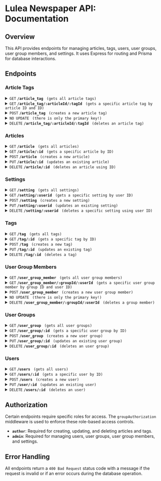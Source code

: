 
#  Lulea Newspaper API: Documentation

## Overview

This API provides endpoints for managing articles, tags, users, user groups, user group members, and settings. It uses Express for routing and Prisma for database interactions.

## Endpoints

### Article Tags

<details>
 <summary><code>GET</code> <code><b>/article_tag</b></code> <code> (gets all article tags)</code></summary>

##### Responses

> | http code     | content-type                      | response                                                            |
> |---------------|-----------------------------------|---------------------------------------------------------------------|
> | `200`         | `application/json`                | returns list of article tags                                        |
> | `400`         | `application/json`                | { message: "Invalid request" }                                      |

</details>

<details>
 <summary><code>GET</code> <code><b>/article_tag/:articleId/:tagId</b></code> <code> (gets a specific article tag by article ID and ID)</code></summary>

##### Parameters

> | name              |  type     | data type      | description                         |
> |-------------------|-----------|----------------|-------------------------------------|
> | `articleId`       |  required | int            | returns specific article id         |
> | `tagId`           |  required | int            | returns specific tagId id           |

##### Responses

> | http code     | content-type                      | response                                                            |
> |---------------|-----------------------------------|---------------------------------------------------------------------|
> | `200`         | `application/json`                | returns the specific article tag                                    |
> | `400`         | `application/json`                | returns { message: "Invalid request" }                              |

</details>


<details>
 <summary><code>POST</code> <code><b>/article_tag</b></code> <code> (creates a new article tag)</code></summary>

##### Request Body

> | name              |  type     | data type      | description                         |
> |-------------------|-----------|----------------|-------------------------------------|
> | `article_id`      |  required | int            | specific article id                 |
> | `tag_id`          |  required | int            | specific tagId id                   |


##### Responses

> | http code     | content-type                      | response                                                            |
> |---------------|-----------------------------------|---------------------------------------------------------------------|
> | `200`         | `application/json`                | returns the created article tag                                     |
> | `400`         | `application/json`                | returns { message: "Invalid request" }                              |


 **Authorization**: Requires `author` role. 

</details>  

<details><summary><code>NO UPDATE</code> <code> (there is only the primary key!)</code></summary></details>        

<details>
 <summary><code>DELETE</code> <code><b>/article_tag/:articleId/:tagId</b></code> <code> (deletes an article tag)</code></summary>

##### Parameters

> | name              |  type     | data type      | description                         |
> |-------------------|-----------|----------------|-------------------------------------|
> | `article_id`      |  required | int            | specific article id                 |
> | `tag_id`          |  required | int            | specific tagId id                   |


##### Responses

> | http code     | content-type                      | response                                                            |
> |---------------|-----------------------------------|---------------------------------------------------------------------|
> | `200`         | `application/json`                | returns the deleted article tag                                     |
> | `400`         | `application/json`                | returns { message: "Invalid request" }                              |


 **Authorization**: Requires `author` role. 

</details>    


### Articles

<details>
 <summary><code>GET</code> <code><b>/article</b></code> <code> (gets all articles)</code></summary>

##### Responses

> | http code     | content-type                      | response                                                            |
> |---------------|-----------------------------------|---------------------------------------------------------------------|
> | `200`         | `application/json`                | returns list of articles                                            |
> | `400`         | `application/json`                | { message: "Invalid request" }                                      |

</details>

 <details>
 <summary><code>GET</code> <code><b>/article/:id</b></code> <code> (gets a specific article by ID)</code></summary>

##### Parameters

> | name              |  type     | data type      | description                         |
> |-------------------|-----------|----------------|-------------------------------------|
> | `id`              |  required | int            | specific article id                 |

##### Responses

> | http code     | content-type                      | response                                                            |
> |---------------|-----------------------------------|---------------------------------------------------------------------|
> | `200`         | `application/json`                | returns the article                                                 |
> | `400`         | `application/json`                | { message: "Invalid request" }                                      |

</details> 

<details>
 <summary><code>POST</code> <code><b>/article</b></code> <code> (creates a new article)</code></summary>

##### Body

> | name              |  type     | data type      | description                         |
> |-------------------|-----------|----------------|-------------------------------------|
> | `title`           |  required | String         | article title                       |
> | `content`         |  required | String         | article body                        |
> | `image_url`       |  required | String         | article image link                  |
> | `user_id`         |  required | Int            | author's user ID                    |


##### Responses

> | http code     | content-type                      | response                                                            |
> |---------------|-----------------------------------|---------------------------------------------------------------------|
> | `200`         | `application/json`                | returns the created article                                         |
> | `400`         | `application/json`                | { message: "Invalid request" }                                      |

 **Authorization**: Requires `author` role. 
</details>      

<details>
 <summary><code>PUT</code> <code><b>/article/:id</b></code> <code> (updates an existing article)</code></summary>

 ##### Parameters

> | name              |  type     | data type      | description                         |
> |-------------------|-----------|----------------|-------------------------------------|
> | `id`              |  required | int            | specific article id                 |

##### Request Body

> | name              |  type     | data type      | description                         |
> |-------------------|-----------|----------------|-------------------------------------|
> | `title`           |  required | String         | article title                       |
> | `content`         |  required | String         | article body                        |
> | `image_url`       |  required | String         | article image link                  |
> | `user_id`         |  required | Int            | author's user ID                    |


##### Responses

> | http code     | content-type                      | response                                                            |
> |---------------|-----------------------------------|---------------------------------------------------------------------|
> | `200`         | `application/json`                | returns the updated article                                         |
> | `400`         | `application/json`                | { message: "Invalid request" }                                      |

 **Authorization**: Requires `author` role. 
</details>    

<details>
 <summary><code>DELETE</code> <code><b>/article/:id</b></code> <code> (deletes an article using ID)</code></summary>

 ##### Parameters

> | name              |  type     | data type      | description                         |
> |-------------------|-----------|----------------|-------------------------------------|
> | `id`              |  required | int            | specific article id                 |



##### Responses

> | http code     | content-type                      | response                                                            |
> |---------------|-----------------------------------|---------------------------------------------------------------------|
> | `200`         | `application/json`                | returns the deleted article                                         |
> | `400`         | `application/json`                | { message: "Invalid request" }                                      |

 **Authorization**: Requires `author` role. 
</details>   


### Settings

<details>
 <summary><code>GET</code> <code><b>/setting</b></code> <code> (gets all settings)</code></summary>


##### Responses

> | http code     | content-type                      | response                                                            |
> |---------------|-----------------------------------|---------------------------------------------------------------------|
> | `200`         | `application/json`                | returns a list of settings                                          |
> | `400`         | `application/json`                | { message: "Invalid request" }                                      |

 **Authorization**: Requires `admin` role. 
</details> 
 
 
<details>
 <summary><code>GET</code> <code><b>/setting/:userid</b></code> <code> (gets a specific setting by user ID)</code></summary>

##### Parameters

> | name              |  type     | data type      | description                         |
> |-------------------|-----------|----------------|-------------------------------------|
> | `userid`          |  required | int            | specific user id                    |

##### Responses

> | http code     | content-type                      | response                                                            |
> |---------------|-----------------------------------|---------------------------------------------------------------------|
> | `200`         | `application/json`                | returns the setting                                                 |
> | `400`         | `application/json`                | { message: "Invalid request" }                                      |

 **Authorization**: Requires `admin` role. 
</details> 
   

<details>
 <summary><code>POST</code> <code><b>/setting</b></code> <code> (creates a new setting)</code></summary>

##### Request Body

> | name              |  type     | data type      | description                         |
> |-------------------|-----------|----------------|-------------------------------------|
> | `load_images`     |  required | Boolean        | setting to display thumbnails       |
> | `user_id`         |  required | Int            | user ID                             |

##### Responses

> | http code     | content-type                      | response                                                            |
> |---------------|-----------------------------------|---------------------------------------------------------------------|
> | `200`         | `application/json`                | returns the created setting                                                 |
> | `400`         | `application/json`                | { message: "Invalid request" }                                      |

 **Authorization**: Requires `admin` role. 
</details> 
 
<details>
 <summary><code>PUT</code> <code><b>/setting/:userid</b></code> <code> (updates an existing setting)</code></summary>

##### Parameters

> | name              |  type     | data type      | description                         |
> |-------------------|-----------|----------------|-------------------------------------|
> | `userid`          |  required | int            | specific user id                    |

##### Request Body

> | name              |  type     | data type      | description                         |
> |-------------------|-----------|----------------|-------------------------------------|
> | `load_images`     |  required | Boolean        | setting to display thumbnails       |

##### Responses

> | http code     | content-type                      | response                                                            |
> |---------------|-----------------------------------|---------------------------------------------------------------------|
> | `200`         | `application/json`                | returns the updated setting                                         |
> | `400`         | `application/json`                | { message: "Invalid request" }                                      |

 **Authorization**: Requires `admin` role. 
</details>    

<details>
 <summary><code>DELETE</code> <code><b>/setting/:userid</b></code> <code> (deletes a specific setting using user ID)</code></summary>

##### Parameters

> | name              |  type     | data type      | description                         |
> |-------------------|-----------|----------------|-------------------------------------|
> | `userid`          |  required | int            | specific user id                    |

##### Responses

> | http code     | content-type                      | response                                                            |
> |---------------|-----------------------------------|---------------------------------------------------------------------|
> | `200`         | `application/json`                | returns the deleted setting                                                 |
> | `400`         | `application/json`                | { message: "Invalid request" }                                      |

 **Authorization**: Requires `admin` role. 
</details>    

### Tags

<details>
 <summary><code>GET</code> <code><b>/tag</b></code> <code> (gets all tags)</code></summary>


##### Responses

> | http code     | content-type                      | response                                                            |
> |---------------|-----------------------------------|---------------------------------------------------------------------|
> | `200`         | `application/json`                | returns a list of tags                                              |
> | `400`         | `application/json`                | { message: "Invalid request" }                                      |

</details>    

<details>
 <summary><code>GET</code> <code><b>/tag/:id</b></code> <code> (gets a specific tag by ID)</code></summary>

##### Parameters

> | name              |  type     | data type      | description                         |
> |-------------------|-----------|----------------|-------------------------------------|
> | `id`              |  required | int            | specific tag id                     |

##### Responses

> | http code     | content-type                      | response                                                            |
> |---------------|-----------------------------------|---------------------------------------------------------------------|
> | `200`         | `application/json`                | returns the tag                                                     |
> | `400`         | `application/json`                | { message: "Invalid request" }                                      |

</details>    

<details>
 <summary><code>POST</code> <code><b>/tag</b></code> <code> (creates a new tag)</code></summary>

##### Request Body

> | name              |  type     | data type      | description                         |
> |-------------------|-----------|----------------|-------------------------------------|
> | `name`            |  required | String         | tag name                            |
> | `color`           |  required | String         | tag color                           |

##### Responses

> | http code     | content-type                      | response                                                            |
> |---------------|-----------------------------------|---------------------------------------------------------------------|
> | `200`         | `application/json`                | returns the created tag                                             |
> | `400`         | `application/json`                | { message: "Invalid request" }                                      |

 **Authorization**: Requires `author` role. 
</details>     

<details>
 <summary><code>PUT</code> <code><b>/tag/:id</b></code> <code> (updates an existing tag)</code></summary>

##### Parameters

> | name              |  type     | data type      | description                         |
> |-------------------|-----------|----------------|-------------------------------------|
> | `id`              |  required | int            | specific tag id                     |

##### Request Body

> | name              |  type     | data type      | description                         |
> |-------------------|-----------|----------------|-------------------------------------|
> | `name`            |  required | String         | tag name                            |
> | `color`           |  required | String         | tag color                           |

##### Responses

> | http code     | content-type                      | response                                                            |
> |---------------|-----------------------------------|---------------------------------------------------------------------|
> | `200`         | `application/json`                | returns the updated tag                                             |
> | `400`         | `application/json`                | { message: "Invalid request" }                                      |

 **Authorization**: Requires `author` role. 
</details>        

<details>
 <summary><code>DELETE</code> <code><b>/tag/:id</b></code> <code> (deletes a tag)</code></summary>

##### Parameters

> | name              |  type     | data type      | description                         |
> |-------------------|-----------|----------------|-------------------------------------|
> | `id`              |  required | int            | specific tag id                     |

##### Responses

> | http code     | content-type                      | response                                                            |
> |---------------|-----------------------------------|---------------------------------------------------------------------|
> | `200`         | `application/json`                | returns the deleted tag                                             |
> | `400`         | `application/json`                | { message: "Invalid request" }                                      |

 **Authorization**: Requires `author` role. 
</details>      


### User Group Members

<details>
 <summary><code>GET</code> <code><b>/user_group_member</b></code> <code> (gets all user group members)</code></summary>


##### Responses

> | http code     | content-type                      | response                                                            |
> |---------------|-----------------------------------|---------------------------------------------------------------------|
> | `200`         | `application/json`                | returns a list of user group members                                |
> | `400`         | `application/json`                | { message: "Invalid request" }                                      |

 **Authorization**: Requires `admin` role. 
</details>    

<details>
 <summary><code>GET</code> <code><b>/user_group_member/:groupId/:userId</b></code> <code> (gets a specific user group member by group ID and user ID)</code></summary>

##### Parameters

> | name              |  type     | data type      | description                         |
> |-------------------|-----------|----------------|-------------------------------------|
> | `groupId`         |  required | Int            | role group ID                       |
> | `userId`          |  required | Int            | user ID                             |


##### Responses

> | http code     | content-type                      | response                                                            |
> |---------------|-----------------------------------|---------------------------------------------------------------------|
> | `200`         | `application/json`                | returns the user group member                                       |
> | `400`         | `application/json`                | { message: "Invalid request" }                                      |

**Authorization**: Requires `admin` role. 
</details>    

<details>
 <summary><code>POST</code> <code><b>/user_group_member</b></code> <code> (creates a new user group member)</code></summary>

##### Request Body

> | name              |  type     | data type      | description                         |
> |-------------------|-----------|----------------|-------------------------------------|
> | `group_id`        |  required | Int            | role group ID                       |
> | `user_id`         |  required | Int            | user ID                             |

##### Responses

> | http code     | content-type                      | response                                                            |
> |---------------|-----------------------------------|---------------------------------------------------------------------|
> | `200`         | `application/json`                | returns the created user group member                                             |
> | `400`         | `application/json`                | { message: "Invalid request" }                                      |

 **Authorization**: Requires `admin` role. 
</details>     

<details><summary><code>NO UPDATE</code> <code> (there is only the primary key!)</code></summary></details>        

<details>
 <summary><code>DELETE</code> <code><b>/user_group_member/:groupId/:userId</b></code> <code> (deletes a group member)</code></summary>


##### Parameters

> | name              |  type     | data type      | description                         |
> |-------------------|-----------|----------------|-------------------------------------|
> | `groupId`         |  required | Int            | role group ID                       |
> | `userId`          |  required | Int            | user ID                             |


##### Responses

> | http code     | content-type                      | response                                                            |
> |---------------|-----------------------------------|---------------------------------------------------------------------|
> | `200`         | `application/json`                | returns the deleted group member                                    |
> | `400`         | `application/json`                | { message: "Invalid request" }                                      |

 **Authorization**: Requires `admin` role. 
</details>   






### User Groups

<details>
 <summary><code>GET</code> <code><b>/user_group</b></code> <code> (gets all user groups)</code></summary>


##### Responses

> | http code     | content-type                      | response                                                            |
> |---------------|-----------------------------------|---------------------------------------------------------------------|
> | `200`         | `application/json`                | returns a list of user groups                                       |
> | `400`         | `application/json`                | { message: "Invalid request" }                                      |

 **Authorization**: Requires `admin` role. 
</details>    

<details>
 <summary><code>GET</code> <code><b>/user_group/:id</b></code> <code> (gets a specific user group by ID)</code></summary>

##### Parameters

> | name              |  type     | data type      | description                         |
> |-------------------|-----------|----------------|-------------------------------------|
> | `id`              |  required | Int            | role group ID                       |

##### Responses

> | http code     | content-type                      | response                                                            |
> |---------------|-----------------------------------|---------------------------------------------------------------------|
> | `200`         | `application/json`                | returns the user group                                              |
> | `400`         | `application/json`                | { message: "Invalid request" }                                      |

 **Authorization**: Requires `admin` role. 
</details>    

<details>
 <summary><code>POST</code> <code><b>/user_group</b></code> <code> (creates a new user group)</code></summary>

##### Request Body

> | name              |  type     | data type      | description                         |
> |-------------------|-----------|----------------|-------------------------------------|
> | `name`            |  required | String         | role group name                     |

##### Responses

> | http code     | content-type                      | response                                                            |
> |---------------|-----------------------------------|---------------------------------------------------------------------|
> | `200`         | `application/json`                | returns the created user group                                      |
> | `400`         | `application/json`                | { message: "Invalid request" }                                      |

 **Authorization**: Requires `admin` role. 
</details>     

<details>
 <summary><code>PUT</code> <code><b>/user_group/:id</b></code> <code> (updates an existing user group)</code></summary>

##### Request Body

> | name              |  type     | data type      | description                         |
> |-------------------|-----------|----------------|-------------------------------------|
> | `name`            |  required | String         | role group name                     |

##### Responses

> | http code     | content-type                      | response                                                            |
> |---------------|-----------------------------------|---------------------------------------------------------------------|
> | `200`         | `application/json`                | returns the updated user group                                      |
> | `400`         | `application/json`                | { message: "Invalid request" }                                      |

 **Authorization**: Requires `admin` role. 
</details>       

<details>
 <summary><code>DELETE</code> <code><b>/user_group/:id</b></code> <code> (deletes an user group)</code></summary>

##### Parameters

> | name              |  type     | data type      | description                         |
> |-------------------|-----------|----------------|-------------------------------------|
> | `id`              |  required | Int            | user group ID                       |

##### Responses

> | http code     | content-type                      | response                                                            |
> |---------------|-----------------------------------|---------------------------------------------------------------------|
> | `200`         | `application/json`                | returns the deleted user group                                      |
> | `400`         | `application/json`                | { message: "Invalid request" }                                      |

 **Authorization**: Requires `admin` role. 
</details>   








### Users

<details>
 <summary><code>GET</code> <code><b>/users</b></code> <code> (gets all users)</code></summary>


##### Responses

> | http code     | content-type                      | response                                                            |
> |---------------|-----------------------------------|---------------------------------------------------------------------|
> | `200`         | `application/json`                | returns a list of users                                             |
> | `400`         | `application/json`                | { message: "Invalid request" }                                      |

 **Authorization**: Requires `admin` role. 
</details>    

<details>
 <summary><code>GET</code> <code><b>/users/:id</b></code> <code> (gets a specific user by ID)</code></summary>

##### Parameters

> | name              |  type     | data type      | description                         |
> |-------------------|-----------|----------------|-------------------------------------|
> | `id`              |  required | Int            | user ID                             |

##### Responses

> | http code     | content-type                      | response                                                            |
> |---------------|-----------------------------------|---------------------------------------------------------------------|
> | `200`         | `application/json`                | returns the user                                                    |
> | `400`         | `application/json`                | { message: "Invalid request" }                                      |

 **Authorization**: Requires `admin` role. 
</details>    

<details>
 <summary><code>POST</code> <code><b>/users</b></code> <code> (creates a new user)</code></summary>

##### Request Body

> | name              |  type     | data type      | description                         |
> |-------------------|-----------|----------------|-------------------------------------|
> | `name`            |  required | String         | username                            |
> | `email`           |  required | String         | unique email                        |
> | `password`        |  required | String         | password in clear text              |
> | `totp_secret`     |  required | String         | 2-factor authenticator password     |

##### Responses

> | http code     | content-type                      | response                                                            |
> |---------------|-----------------------------------|---------------------------------------------------------------------|
> | `200`         | `application/json`                | returns the created user                                            |
> | `400`         | `application/json`                | { message: "Invalid request" }                                      |

 **Authorization**: Requires `admin` role. 
</details>     

<details>
 <summary><code>PUT</code> <code><b>/user/:id</b></code> <code> (updates an existing user)</code></summary>

##### Parameters

> | name              |  type     | data type      | description                         |
> |-------------------|-----------|----------------|-------------------------------------|
> | `id`              |  required | Int            | user ID                             |

##### Request Body
> | name              |  type     | data type      | description                         |
> |-------------------|-----------|----------------|-------------------------------------|
> | `name`            |  required | String         | username                            |
> | `email`           |  required | String         | unique email                        |
> | `password`        |  required | String         | password in clear text              |
> | `totp_secret`     |  required | String         | 2-factor authenticator password     |

##### Responses

> | http code     | content-type                      | response                                                            |
> |---------------|-----------------------------------|---------------------------------------------------------------------|
> | `200`         | `application/json`                | returns the updated user                                            |
> | `400`         | `application/json`                | { message: "Invalid request" }                                      |

 **Authorization**: Requires `admin` role. 
</details>       

<details>
 <summary><code>DELETE</code> <code><b>/users/:id</b></code> <code> (deletes an user)</code></summary>

##### Parameters

> | name              |  type     | data type      | description                         |
> |-------------------|-----------|----------------|-------------------------------------|
> | `id`              |  required | Int            | user ID                             |

##### Responses

> | http code     | content-type                      | response                                                            |
> |---------------|-----------------------------------|---------------------------------------------------------------------|
> | `200`         | `application/json`                | returns the deleted user                                            |
> | `400`         | `application/json`                | { message: "Invalid request" }                                      |

 **Authorization**: Requires `admin` role. 
</details> 



## Authorization

Certain endpoints require specific roles for access. The `groupAuthorization` middleware is used to enforce these role-based access controls.

- **`author`**: Required for creating, updating, and deleting articles and tags.
- **`admin`**: Required for managing users, user groups, user group members, and settings.

## Error Handling

All endpoints return a `400 Bad Request` status code with a message if the request is invalid or if an error occurs during the database operation.
